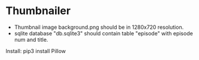 # Thumbnailer

* Thumbnail image background.png should be in 1280x720 resolution.
* sqlite database "db.sqlite3" should contain table "episode" with episode num and title.

Install: pip3 install Pillow
